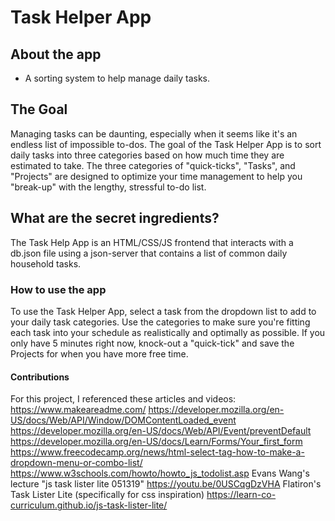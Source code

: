 # Task Helper App

## About the app

- A sorting system to help manage daily tasks.

## The Goal

Managing tasks can be daunting, especially when it seems like it's an endless list of impossible to-dos. The goal of the Task Helper App is to sort daily tasks into three categories based on how much time they are estimated to take. The three categories of "quick-ticks", "Tasks", and "Projects" are designed to optimize your time management to help you "break-up" with the lengthy, stressful to-do list. 

## What are the secret ingredients?

The Task Help App is an HTML/CSS/JS frontend that interacts with a db.json file using a json-server that contains a list of common daily household tasks.

### How to use the app

To use the Task Helper App, select a task from the dropdown list to add to your daily task categories. Use the categories to make sure you're fitting each task into your schedule as realistically and optimally as possible. If you only have 5 minutes right now, knock-out a "quick-tick" and save the Projects for when you have more free time.

#### Contributions

For this project, I referenced these articles and videos:
https://www.makeareadme.com/
https://developer.mozilla.org/en-US/docs/Web/API/Window/DOMContentLoaded_event
https://developer.mozilla.org/en-US/docs/Web/API/Event/preventDefault
https://developer.mozilla.org/en-US/docs/Learn/Forms/Your_first_form
https://www.freecodecamp.org/news/html-select-tag-how-to-make-a-dropdown-menu-or-combo-list/
https://www.w3schools.com/howto/howto_js_todolist.asp
Evans Wang's lecture "js task lister lite 051319" https://youtu.be/0USCqgDzVHA
Flatiron's Task Lister Lite (specifically for css inspiration) https://learn-co-curriculum.github.io/js-task-lister-lite/

